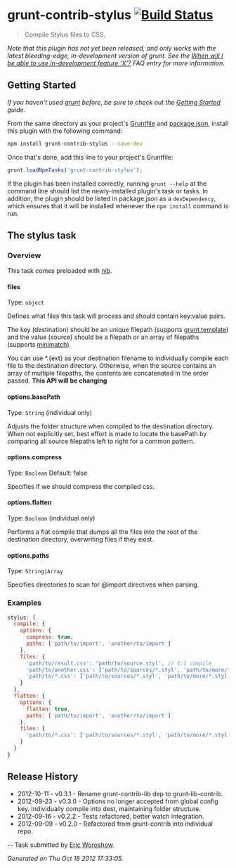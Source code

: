 # grunt-contrib-stylus [![Build Status](https://secure.travis-ci.org/gruntjs/grunt-contrib-stylus.png?branch=master)](http://travis-ci.org/gruntjs/grunt-contrib-stylus)

> Compile Stylus files to CSS.

_Note that this plugin has not yet been released, and only works with the latest bleeding-edge, in-development version of grunt. See the [When will I be able to use in-development feature 'X'?](https://github.com/gruntjs/grunt/blob/devel/docs/faq.md#when-will-i-be-able-to-use-in-development-feature-x) FAQ entry for more information._

## Getting Started
_If you haven't used [grunt][] before, be sure to check out the [Getting Started][] guide._

From the same directory as your project's [Gruntfile][Getting Started] and [package.json][], install this plugin with the following command:

```bash
npm install grunt-contrib-stylus --save-dev
```

Once that's done, add this line to your project's Gruntfile:

```js
grunt.loadNpmTasks('grunt-contrib-stylus');
```

If the plugin has been installed correctly, running `grunt --help` at the command line should list the newly-installed plugin's task or tasks. In addition, the plugin should be listed in package.json as a `devDependency`, which ensures that it will be installed whenever the `npm install` command is run.

[grunt]: http://gruntjs.com/
[Getting Started]: https://github.com/gruntjs/grunt/blob/devel/docs/getting_started.md
[package.json]: https://npmjs.org/doc/json.html


## The stylus task

### Overview

This task comes preloaded with [nib](http://visionmedia.github.com/nib/).
#### files
Type: `object`

Defines what files this task will process and should contain key:value pairs.

The key (destination) should be an unique filepath (supports [grunt.template](https://github.com/gruntjs/grunt/blob/master/docs/api_template.md)) and the value (source) should be a filepath or an array of filepaths (supports [minimatch](https://github.com/isaacs/minimatch)).

You can use *.{ext} as your destination filename to individually compile each file to the destination directory. Otherwise, when the source contains an array of multiple filepaths, the contents are concatenated in the order passed.  **This API will be changing**

#### options.basePath
Type: `String` (individual only)

Adjusts the folder structure when compiled to the destination directory. When not explicitly set, best effort is made to locate the basePath by comparing all source filepaths left to right for a common pattern.

#### options.compress
Type: `Boolean`
Default: false

Specifies if we should compress the compiled css.

#### options.flatten
Type: `Boolean` (individual only)

Performs a flat compile that dumps all the files into the root of the destination directory, overwriting files if they exist.

#### options.paths
Type: `String|Array`

Specifies directories to scan for @import directives when parsing.
### Examples

```js
stylus: {
  compile: {
    options: {
      compress: true,
      paths: ['path/to/import', 'another/to/import']
    },
    files: {
      'path/to/result.css': 'path/to/source.styl', // 1:1 compile
      'path/to/another.css': ['path/to/sources/*.styl', 'path/to/more/*.style'], // compile and concat into single file
      'path/to/*.css': ['path/to/sources/*.styl', 'path/to/more/*.styl'] // compile individually into dest, maintaining folder structure
    }
  },
  flatten: {
    options: {
      flatten: true,
      paths: ['path/to/import', 'another/to/import']
    },
    files: {
      'path/to/*.css': ['path/to/sources/*.styl', 'path/to/more/*.styl'] // compile individually into dest, flattening folder structure
    }
  }
}
```

## Release History

 * 2012-10-11 - v0.3.1 - Rename grunt-contrib-lib dep to grunt-lib-contrib.
 * 2012-09-23 - v0.3.0 - Options no longer accepted from global config key. Individually compile into dest, maintaining folder structure.
 * 2012-09-16 - v0.2.2 - Tests refactored, better watch integration.
 * 2012-09-09 - v0.2.0 - Refactored from grunt-contrib into individual repo.

--
Task submitted by <a href="http://ericw.ca">Eric Woroshow</a>.

*Generated on Thu Oct 18 2012 17:33:05.*
